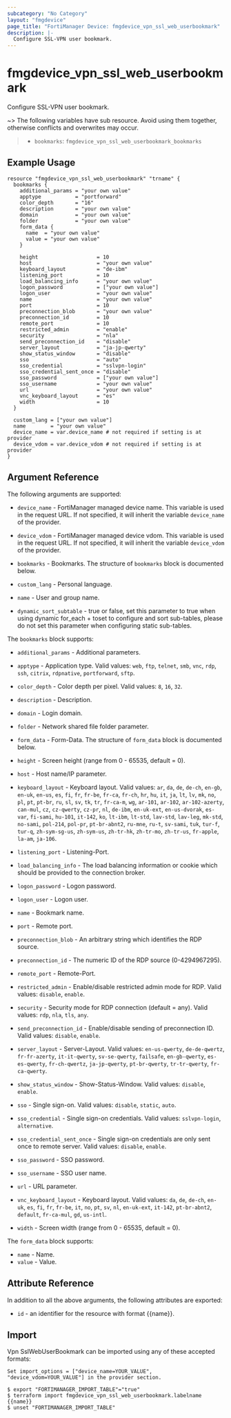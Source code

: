 ```yaml
---
subcategory: "No Category"
layout: "fmgdevice"
page_title: "FortiManager Device: fmgdevice_vpn_ssl_web_userbookmark"
description: |-
  Configure SSL-VPN user bookmark.
---
```


# fmgdevice_vpn_ssl_web_userbookmark
Configure SSL-VPN user bookmark.

~> The following variables have sub resource. Avoid using them together, otherwise conflicts and overwrites may occur.
>- `bookmarks`: `fmgdevice_vpn_ssl_web_userbookmark_bookmarks`



## Example Usage

```hcl
resource "fmgdevice_vpn_ssl_web_userbookmark" "trname" {
  bookmarks {
    additional_params = "your own value"
    apptype           = "portforward"
    color_depth       = "16"
    description       = "your own value"
    domain            = "your own value"
    folder            = "your own value"
    form_data {
      name  = "your own value"
      value = "your own value"
    }

    height                   = 10
    host                     = "your own value"
    keyboard_layout          = "de-ibm"
    listening_port           = 10
    load_balancing_info      = "your own value"
    logon_password           = ["your own value"]
    logon_user               = "your own value"
    name                     = "your own value"
    port                     = 10
    preconnection_blob       = "your own value"
    preconnection_id         = 10
    remote_port              = 10
    restricted_admin         = "enable"
    security                 = "nla"
    send_preconnection_id    = "disable"
    server_layout            = "ja-jp-qwerty"
    show_status_window       = "disable"
    sso                      = "auto"
    sso_credential           = "sslvpn-login"
    sso_credential_sent_once = "disable"
    sso_password             = ["your own value"]
    sso_username             = "your own value"
    url                      = "your own value"
    vnc_keyboard_layout      = "es"
    width                    = 10
  }

  custom_lang = ["your own value"]
  name        = "your own value"
  device_name = var.device_name # not required if setting is at provider
  device_vdom = var.device_vdom # not required if setting is at provider
}
```

## Argument Reference


The following arguments are supported:

* `device_name` - FortiManager managed device name. This variable is used in the request URL. If not specified, it will inherit the variable `device_name` of the provider.
* `device_vdom` - FortiManager managed device vdom. This variable is used in the request URL. If not specified, it will inherit the variable `device_vdom` of the provider.

* `bookmarks` - Bookmarks. The structure of `bookmarks` block is documented below.
* `custom_lang` - Personal language.
* `name` - User and group name.
* `dynamic_sort_subtable` - true or false, set this parameter to true when using dynamic for_each + toset to configure and sort sub-tables, please do not set this parameter when configuring static sub-tables.

The `bookmarks` block supports:

* `additional_params` - Additional parameters.
* `apptype` - Application type. Valid values: `web`, `ftp`, `telnet`, `smb`, `vnc`, `rdp`, `ssh`, `citrix`, `rdpnative`, `portforward`, `sftp`.

* `color_depth` - Color depth per pixel. Valid values: `8`, `16`, `32`.

* `description` - Description.
* `domain` - Login domain.
* `folder` - Network shared file folder parameter.
* `form_data` - Form-Data. The structure of `form_data` block is documented below.
* `height` - Screen height (range from 0 - 65535, default = 0).
* `host` - Host name/IP parameter.
* `keyboard_layout` - Keyboard layout. Valid values: `ar`, `da`, `de`, `de-ch`, `en-gb`, `en-uk`, `en-us`, `es`, `fi`, `fr`, `fr-be`, `fr-ca`, `fr-ch`, `hr`, `hu`, `it`, `ja`, `lt`, `lv`, `mk`, `no`, `pl`, `pt`, `pt-br`, `ru`, `sl`, `sv`, `tk`, `tr`, `fr-ca-m`, `wg`, `ar-101`, `ar-102`, `ar-102-azerty`, `can-mul`, `cz`, `cz-qwerty`, `cz-pr`, `nl`, `de-ibm`, `en-uk-ext`, `en-us-dvorak`, `es-var`, `fi-sami`, `hu-101`, `it-142`, `ko`, `lt-ibm`, `lt-std`, `lav-std`, `lav-leg`, `mk-std`, `no-sami`, `pol-214`, `pol-pr`, `pt-br-abnt2`, `ru-mne`, `ru-t`, `sv-sami`, `tuk`, `tur-f`, `tur-q`, `zh-sym-sg-us`, `zh-sym-us`, `zh-tr-hk`, `zh-tr-mo`, `zh-tr-us`, `fr-apple`, `la-am`, `ja-106`.

* `listening_port` - Listening-Port.
* `load_balancing_info` - The load balancing information or cookie which should be provided to the connection broker.
* `logon_password` - Logon password.
* `logon_user` - Logon user.
* `name` - Bookmark name.
* `port` - Remote port.
* `preconnection_blob` - An arbitrary string which identifies the RDP source.
* `preconnection_id` - The numeric ID of the RDP source (0-4294967295).
* `remote_port` - Remote-Port.
* `restricted_admin` - Enable/disable restricted admin mode for RDP. Valid values: `disable`, `enable`.

* `security` - Security mode for RDP connection (default = any). Valid values: `rdp`, `nla`, `tls`, `any`.

* `send_preconnection_id` - Enable/disable sending of preconnection ID. Valid values: `disable`, `enable`.

* `server_layout` - Server-Layout. Valid values: `en-us-qwerty`, `de-de-qwertz`, `fr-fr-azerty`, `it-it-qwerty`, `sv-se-qwerty`, `failsafe`, `en-gb-qwerty`, `es-es-qwerty`, `fr-ch-qwertz`, `ja-jp-qwerty`, `pt-br-qwerty`, `tr-tr-qwerty`, `fr-ca-qwerty`.

* `show_status_window` - Show-Status-Window. Valid values: `disable`, `enable`.

* `sso` - Single sign-on. Valid values: `disable`, `static`, `auto`.

* `sso_credential` - Single sign-on credentials. Valid values: `sslvpn-login`, `alternative`.

* `sso_credential_sent_once` - Single sign-on credentials are only sent once to remote server. Valid values: `disable`, `enable`.

* `sso_password` - SSO password.
* `sso_username` - SSO user name.
* `url` - URL parameter.
* `vnc_keyboard_layout` - Keyboard layout. Valid values: `da`, `de`, `de-ch`, `en-uk`, `es`, `fi`, `fr`, `fr-be`, `it`, `no`, `pt`, `sv`, `nl`, `en-uk-ext`, `it-142`, `pt-br-abnt2`, `default`, `fr-ca-mul`, `gd`, `us-intl`.

* `width` - Screen width (range from 0 - 65535, default = 0).

The `form_data` block supports:

* `name` - Name.
* `value` - Value.


## Attribute Reference

In addition to all the above arguments, the following attributes are exported:
* `id` - an identifier for the resource with format {{name}}.

## Import

Vpn SslWebUserBookmark can be imported using any of these accepted formats:
```
Set import_options = ["device_name=YOUR_VALUE", "device_vdom=YOUR_VALUE"] in the provider section.

$ export "FORTIMANAGER_IMPORT_TABLE"="true"
$ terraform import fmgdevice_vpn_ssl_web_userbookmark.labelname {{name}}
$ unset "FORTIMANAGER_IMPORT_TABLE"
```

